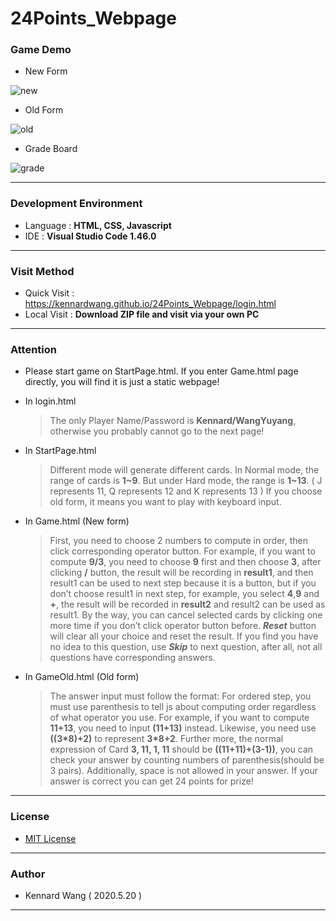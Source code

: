 # 24Points_Webpage
### Game Demo
+ New Form

![new](https://kennardwang.github.io/ImageSource/Project/24pointsNew.png)

+ Old Form

![old](https://kennardwang.github.io/ImageSource/Project/24pointsOld.png)

+ Grade Board

![grade](https://kennardwang.github.io/ImageSource/Project/24pointsGrade.png)

------
### Development Environment
+ Language : **HTML, CSS, Javascript**
+ IDE : **Visual Studio Code 1.46.0**
------
### Visit Method
+ Quick Visit : https://kennardwang.github.io/24Points_Webpage/login.html
+ Local Visit : **Download ZIP file and visit via your own PC**
------
### Attention
+ Please start game on StartPage.html. If you enter Game.html page directly, you will find it is just a static webpage!
+ In login.html

  > The only Player Name/Password is **Kennard/WangYuyang**, otherwise you probably cannot go to the next page! 
+ In StartPage.html

  > Different mode will generate different cards. In Normal mode, the range of cards is **1~9**. But under Hard mode, the range is **1~13**. ( J represents 11, Q represents 12 and K represents 13 ) If you choose old form, it means you want to play with keyboard input.
+ In Game.html (New form)

  > First, you need to choose 2 numbers to compute in order, then click corresponding operator button. For example, if you want to compute **9/3**, you need to choose **9** first and then choose **3**, after clicking **/** button, the result will be recording in **result1**, and then result1 can be used to next step because it is a button, but if you don’t choose result1 in next step, for example, you select **4**,**9** and **+**, the result will be recorded in **result2** and result2 can be used as result1. By the way, you can cancel selected cards by clicking one more time if you don’t click operator button before. ***Reset*** button will clear all your choice and reset the result. If you find you have no idea to this question, use ***Skip*** to next question, after all, not all questions have corresponding answers.
+ In GameOld.html (Old form)

  > The answer input must follow the format: For ordered step, you must use parenthesis to tell js about computing order regardless of what operator you use. For example, if you want to compute **11+13**, you need to input **(11+13)** instead. Likewise, you need use **((3*8)+2)** to represent **3*8+2**. Further more, the normal expression of Card **3, 11, 1, 11** should be **((11+11)+(3-1))**, you can check your answer by counting numbers of parenthesis(should be 3 pairs). Additionally, space is not allowed in your answer. If your answer is correct you can get 24 points for prize!
------
### License
+ [MIT License](https://github.com/KennardWang/24Points_Webpage/blob/master/LICENSE)
------
### Author
+ Kennard Wang ( 2020.5.20 )
------
